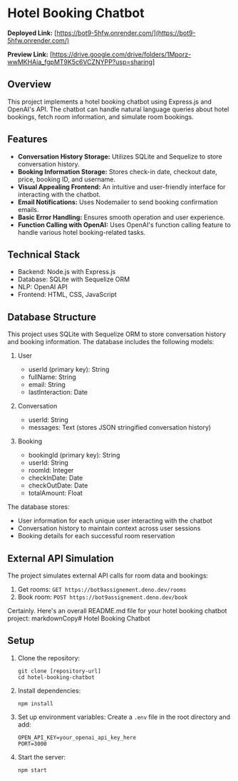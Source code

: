 # Hotel Booking Chatbot

**Deployed Link:** [https://bot9-5hfw.onrender.com/](https://bot9-5hfw.onrender.com/)


**Preview Link:** [https://drive.google.com/drive/folders/1Mporz-wwMKHAia_fgpMT9K5c6VCZNYPP?usp=sharing]

## Overview

This project implements a hotel booking chatbot using Express.js and OpenAI's API. The chatbot can handle natural language queries about hotel bookings, fetch room information, and simulate room bookings.

## Features

- **Conversation History Storage:** Utilizes SQLite and Sequelize to store conversation history.
- **Booking Information Storage:** Stores check-in date, checkout date, price, booking ID, and username.
- **Visual Appealing Frontend:** An intuitive and user-friendly interface for interacting with the chatbot.
- **Email Notifications:** Uses Nodemailer to send booking confirmation emails.
- **Basic Error Handling:** Ensures smooth operation and user experience.
- **Function Calling with OpenAI:** Uses OpenAI's function calling feature to handle various hotel booking-related tasks.

## Technical Stack

- Backend: Node.js with Express.js
- Database: SQLite with Sequelize ORM
- NLP: OpenAI API
- Frontend: HTML, CSS, JavaScript

## Database Structure

This project uses SQLite with Sequelize ORM to store conversation history and booking information. The database includes the following models:

1. User
   - userId (primary key): String
   - fullName: String
   - email: String
   - lastInteraction: Date

2. Conversation
   - userId: String
   - messages: Text (stores JSON stringified conversation history)

3. Booking
   - bookingId (primary key): String
   - userId: String
   - roomId: Integer
   - checkInDate: Date
   - checkOutDate: Date
   - totalAmount: Float

The database stores:
- User information for each unique user interacting with the chatbot
- Conversation history to maintain context across user sessions
- Booking details for each successful room reservation


## External API Simulation

The project simulates external API calls for room data and bookings:

1. Get rooms: `GET https://bot9assignement.deno.dev/rooms`
2. Book room: `POST https://bot9assignement.deno.dev/book`


Certainly. Here's an overall README.md file for your hotel booking chatbot project:
markdownCopy# Hotel Booking Chatbot

## Setup

1. Clone the repository:
    ```
    git clone [repository-url]
    cd hotel-booking-chatbot
    ```
    
2. Install dependencies:
    ```
    npm install
    ```
    
3. Set up environment variables:
    Create a `.env` file in the root directory and add:
    ```
    OPEN_API_KEY=your_openai_api_key_here
    PORT=3000
    ```
    
4. Start the server:
    ```
    npm start